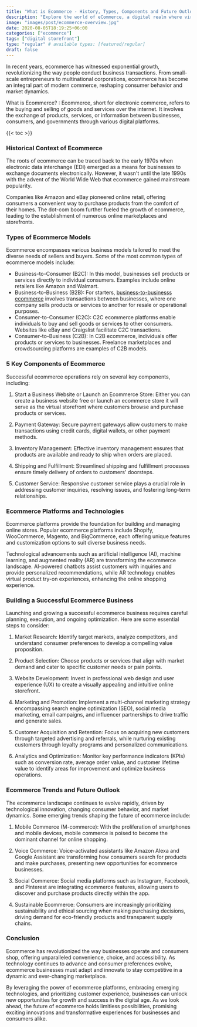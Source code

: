 ```yaml
---
title: "What is Ecommerce - History, Types, Components and Future Outlook"
description: "Explore the world of eCommerce, a digital realm where virtual markets redefine commerce. Uncover digital storefronts, transactions, and the dynamic landscape of modern business."
image: "images/post/ecommerce-overview.jpg"
date: 2020-08-05T18:19:25+06:00
categories: ["ecommerce"]
tags: ["digital storefront"]
type: "regular" # available types: [featured/regular]
draft: false
---
```


In recent years, ecommerce has witnessed exponential growth, revolutionizing the way people conduct business transactions. From small-scale entrepreneurs to multinational corporations, ecommerce has become an integral part of modern commerce, reshaping consumer behavior and market dynamics.

What is Ecommerce?
: Ecommerce, short for electronic commerce, refers to the buying and selling of goods and services over the internet. It involves the exchange of products, services, or information between businesses, consumers, and governments through various digital platforms.

{{< toc >}}

### Historical Context of Ecommerce

The roots of ecommerce can be traced back to the early 1970s when electronic data interchange (EDI) emerged as a means for businesses to exchange documents electronically. However, it wasn't until the late 1990s with the advent of the World Wide Web that ecommerce gained mainstream popularity.

Companies like Amazon and eBay pioneered online retail, offering consumers a convenient way to purchase products from the comfort of their homes. The dot-com boom further fueled the growth of ecommerce, leading to the establishment of numerous online marketplaces and storefronts.

### Types of Ecommerce Models

Ecommerce encompasses various business models tailored to meet the diverse needs of sellers and buyers. Some of the most common types of ecommerce models include:

- Business-to-Consumer (B2C): In this model, businesses sell products or services directly to individual consumers. Examples include online retailers like Amazon and Walmart.
- Business-to-Business (B2B): For starters, [business-to-businesss ecommerce](/blog/b2b-ecommerce) involves transactions between businesses, where one company sells products or services to another for resale or operational purposes.
- Consumer-to-Consumer (C2C): C2C ecommerce platforms enable individuals to buy and sell goods or services to other consumers. Websites like eBay and Craigslist facilitate C2C transactions.
- Consumer-to-Business (C2B): In C2B ecommerce, individuals offer products or services to businesses. Freelance marketplaces and crowdsourcing platforms are examples of C2B models.
    
### 5 Key Components of Ecommerce

Successful ecommerce operations rely on several key components, including:

1.  Start a Business Website or Launch an Ecommerce Store: Either you can create a business website free or launch an ecommerce store it will serve as the virtual storefront where customers browse and purchase products or services.
    
2.  Payment Gateway: Secure payment gateways allow customers to make transactions using credit cards, digital wallets, or other payment methods.
    
3.  Inventory Management: Effective inventory management ensures that products are available and ready to ship when orders are placed.
    
4.  Shipping and Fulfillment: Streamlined shipping and fulfillment processes ensure timely delivery of orders to customers' doorsteps.
    
5.  Customer Service: Responsive customer service plays a crucial role in addressing customer inquiries, resolving issues, and fostering long-term relationships.
    
### Ecommerce Platforms and Technologies

Ecommerce platforms provide the foundation for building and managing online stores. Popular ecommerce platforms include Shopify, WooCommerce, Magento, and BigCommerce, each offering unique features and customization options to suit diverse business needs.

Technological advancements such as artificial intelligence (AI), machine learning, and augmented reality (AR) are transforming the ecommerce landscape. AI-powered chatbots assist customers with inquiries and provide personalized recommendations, while AR technology enables virtual product try-on experiences, enhancing the online shopping experience.

### Building a Successful Ecommerce Business

Launching and growing a successful ecommerce business requires careful planning, execution, and ongoing optimization. Here are some essential steps to consider:

1.  Market Research: Identify target markets, analyze competitors, and understand consumer preferences to develop a compelling value proposition.
    
2.  Product Selection: Choose products or services that align with market demand and cater to specific customer needs or pain points.
    
3.  Website Development: Invest in professional web design and user experience (UX) to create a visually appealing and intuitive online storefront.
    
4.  Marketing and Promotion: Implement a multi-channel marketing strategy encompassing search engine optimization (SEO), social media marketing, email campaigns, and influencer partnerships to drive traffic and generate sales.
    
5.  Customer Acquisition and Retention: Focus on acquiring new customers through targeted advertising and referrals, while nurturing existing customers through loyalty programs and personalized communications.
    
6.  Analytics and Optimization: Monitor key performance indicators (KPIs) such as conversion rate, average order value, and customer lifetime value to identify areas for improvement and optimize business operations.
    

### Ecommerce Trends and Future Outlook

The ecommerce landscape continues to evolve rapidly, driven by technological innovation, changing consumer behavior, and market dynamics. Some emerging trends shaping the future of ecommerce include:

1.  Mobile Commerce (M-commerce): With the proliferation of smartphones and mobile devices, mobile commerce is poised to become the dominant channel for online shopping.
    
2.  Voice Commerce: Voice-activated assistants like Amazon Alexa and Google Assistant are transforming how consumers search for products and make purchases, presenting new opportunities for ecommerce businesses.
    
3.  Social Commerce: Social media platforms such as Instagram, Facebook, and Pinterest are integrating ecommerce features, allowing users to discover and purchase products directly within the app.
    
4.  Sustainable Ecommerce: Consumers are increasingly prioritizing sustainability and ethical sourcing when making purchasing decisions, driving demand for eco-friendly products and transparent supply chains.

### Conclusion

Ecommerce has revolutionized the way businesses operate and consumers shop, offering unparalleled convenience, choice, and accessibility. As technology continues to advance and consumer preferences evolve, ecommerce businesses must adapt and innovate to stay competitive in a dynamic and ever-changing marketplace.

By leveraging the power of ecommerce platforms, embracing emerging technologies, and prioritizing customer experience, businesses can unlock new opportunities for growth and success in the digital age. As we look ahead, the future of ecommerce holds limitless possibilities, promising exciting innovations and transformative experiences for businesses and consumers alike.

